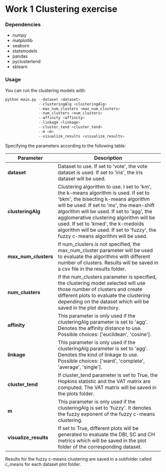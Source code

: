 # Work 1 Clustering exercise

### Dependencies

- numpy
- matplotlib
- seaborn
- statsmodels
- pandas
- pyclustertend
- sklearn

### Usage

You can run the clustering models with:

```python
python main.py --dataset <dataset> 
               --clusteringAlg <clusteringAlg>
               --max_num_clusters <max_num_clusters> 
               --num_clusters <num_clusters>
               --affinity <affinity>
               --linkage <linkage>
               --cluster_tend <cluster_tend>
               --m <m>
               --visualize_results <visualize_results>
```
Specifying the parameters  according to the following table:

| Parameter           | Description                                                                                                                                                                                                                                                                                                                                                                                 |
|---------------------|---------------------------------------------------------------------------------------------------------------------------------------------------------------------------------------------------------------------------------------------------------------------------------------------------------------------------------------------------------------------------------------------|
| **dataset**         | Dataset to use. If set to 'vote', the vote dataset is used. If set to 'iris', the iris dataset will be used.                                                                                                                                                                                                                                                                                |
| **clusteringAlg**   | Clustering algorithm to use. I set to 'km', the k-means algorithm is used. If set to 'bkm', the bisecting k-means algorithm will be used. If set to 'ms', the mean-shift algorithm will be used. If set to 'agg', the agglomerative clustering algorithm will be used. If set to 'kmed', the k-medoids algorithm will be used. If set to 'fuzzy', the fuzzy c-means algorithm will be used. |
| **max_num_clusters** | If num_clusters is not specified, the max_num_cluster parameter will be used to evaluate the algorithms with different number of clusters. Results will be saved in a csv file in the results folder.                                                                                                                                                                                       |
| **num_clusters**    | If the num_clusters parameter is specified, the clustering model selected will use those number of clusters and create different plots to evaluate the clustering depending on the dataset which will be saved in the plot directory.                                                                                                                                                       |
| **affinity**        | This parameter is only used if the clusteringAlg parameter is set to 'agg'. Denotes the affinity distance to use. Possible choices: ['euclidean', 'cosine'].                                                                                                                                                                                                                                |
| **linkage**         | This parameter is only used if the clusteringAlg parameter is set to 'agg'. Denotes the kind of linkage to use. Possible choices: ['ward', 'complete', 'average', 'single'].                                                                                                                                                                                                                |
| **cluster_tend**    | If cluster_tend parameter is set to True, the Hopkins statistic and the VAT matrix are computed. The VAT matrix will be saved in the plots folder.                                                                                                                                                                                                                                          |        
| **m**               | This parameter is only used if the clusteringAlg is set to 'fuzzy'. It denotes the fuzzy exponent of the fuzzy c-means clustering.                                                                                                                                                                                                                                                          |           
| **visualize_results**                | If set to True, different plots will be generated to evaluate the DBI, SC and CH metrics which will be saved in the plot folder of the corresponding dataset.                                                                                                                                                                                                              |  

Results for the fuzzy c-means clustering are saved in a subfolder called c_means for each dataset plot folder.